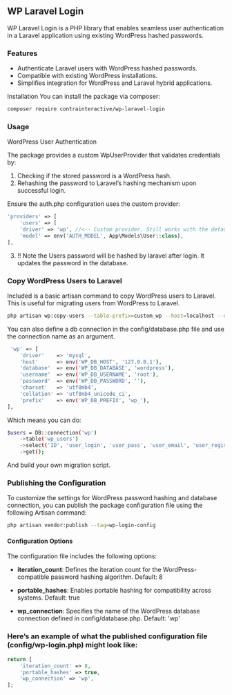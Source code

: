 ## WP Laravel Login

WP Laravel Login is a PHP library that enables seamless user authentication in a Laravel application using existing WordPress hashed passwords.

### Features
- Authenticate Laravel users with WordPress hashed passwords.
- 	Compatible with existing WordPress installations.
- 	Simplifies integration for WordPress and Laravel hybrid applications.

Installation
You can install the package via composer:

```bash
composer require contrainteractive/wp-laravel-login
```

### Usage

WordPress User Authentication

The package provides a custom WpUserProvider that validates credentials by:
1.	Checking if the stored password is a WordPress hash.
2.	Rehashing the password to Laravel’s hashing mechanism upon successful login.

Ensure the auth.php configuration uses the custom provider:
    
```php
'providers' => [
    'users' => [
    'driver' => 'wp', //<-- Custom provider. Still works with the default Eloquent provider. 
    'model' => env('AUTH_MODEL', App\Models\User::class),
],
```
3. !! Note the Users password will be hashed by laravel after login. It updates the password in the database.

### Copy WordPress Users to Laravel
Included is a basic artisan command to copy WordPress users to Laravel. This is useful for migrating users from WordPress to Laravel.

```bash
php artisan wp:copy-users --table-prefix=custom_wp --host=localhost --database=my_wp_db --username=admin --password=password123
```

You can also define a db connection in the config/database.php file and use the connection name as an argument.

```bash
 'wp' => [
    'driver'    => 'mysql',
    'host'      => env('WP_DB_HOST', '127.0.0.1'),
    'database'  => env('WP_DB_DATABASE', 'wordpress'),
    'username'  => env('WP_DB_USERNAME', 'root'),
    'password'  => env('WP_DB_PASSWORD', ''),
    'charset'   => 'utf8mb4',
    'collation' => 'utf8mb4_unicode_ci',
    'prefix'    => env('WP_DB_PREFIX', 'wp_'),
],
```

Which means you can do:

```bash
$users = DB::connection('wp')
    ->table('wp_users')
    ->select('ID', 'user_login', 'user_pass', 'user_email', 'user_registered')
    ->get();
```
And build your own migration script.


### Publishing the Configuration

To customize the settings for WordPress password hashing and database connection, you can publish the package configuration file using the following Artisan command:
    
```bash
php artisan vendor:publish --tag=wp-login-config
```

#### Configuration Options

The configuration file includes the following options:
-	**iteration_count**: Defines the iteration count for the WordPress-compatible password hashing algorithm. 
Default: 8

-	**portable_hashes**: Enables portable hashing for compatibility across systems. 
Default: true

-	**wp_connection**: Specifies the name of the WordPress database connection defined in config/database.php. 
Default: 'wp'

### Here’s an example of what the published configuration file (config/wp-login.php) might look like:
    
```php
return [
    'iteration_count' => 8,
    'portable_hashes' => true,
    'wp_connection' => 'wp',
];
```